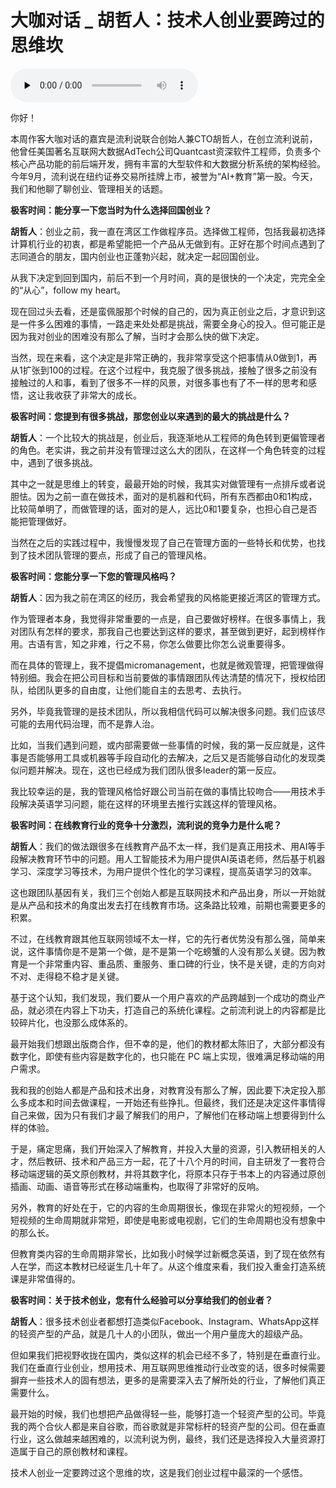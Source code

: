 # 大咖对话 _ 胡哲人：技术人创业要跨过的思维坎

<audio id="audio" title="大咖对话 | 胡哲人：技术人创业要跨过的思维坎" controls="" preload="none"><source id="mp3" src="https://static001.geekbang.org/resource/audio/a8/b3/a8122c2cbdc76fa8013fe6bb8c1313b3.mp3"></audio>

你好！

本周作客大咖对话的嘉宾是流利说联合创始人兼CTO胡哲人，在创立流利说前，他曾任美国著名互联网大数据AdTech公司Quantcast资深软件工程师，负责多个核心产品功能的前后端开发，拥有丰富的大型软件和大数据分析系统的架构经验。今年9月，流利说在纽约证券交易所挂牌上市，被誉为“AI+教育”第一股。今天，我们和他聊了聊创业、管理相关的话题。

**极客时间：能分享一下您当时为什么选择回国创业？**

**胡哲人**：创业之前，我一直在湾区工作做程序员。选择做工程师，包括我最初选择计算机行业的初衷，都是希望能把一个产品从无做到有。正好在那个时间点遇到了志同道合的朋友，国内创业也正蓬勃兴起，就决定一起回国创业。

从我下决定到回到国内，前后不到一个月时间，真的是很快的一个决定，完完全全的“从心”，follow my heart。

现在回过头去看，还是蛮佩服那个时候的自己的，因为真正创业之后，才意识到这是一件多么困难的事情，一路走来处处都是挑战，需要全身心的投入。但可能正是因为我对创业的困难没有那么了解，当时才会那么快的做下决定。

当然，现在来看，这个决定是非常正确的，我非常享受这个把事情从0做到1，再从1扩张到100的过程。在这个过程中，我克服了很多挑战，接触了很多之前没有接触过的人和事，看到了很多不一样的风景，对很多事也有了不一样的思考和感悟，这让我收获了非常大的成长。

**极客时间：您提到有很多挑战，那您创业以来遇到的最大的挑战是什么？**

**胡哲人**：一个比较大的挑战是，创业后，我逐渐地从工程师的角色转到更偏管理者的角色。老实讲，我之前并没有管理过这么大的团队，在这样一个角色转变的过程中，遇到了很多挑战。

其中之一就是思维上的转变，最最开始的时候，我其实对做管理有一点排斥或者说胆怯。因为之前一直在做技术，面对的是机器和代码，所有东西都由0和1构成，比较简单明了，而做管理的话，面对的是人，远比0和1要复杂，也担心自己是否能把管理做好。

当然在之后的实践过程中，我慢慢发现了自己在管理方面的一些特长和优势，也找到了技术团队管理的要点，形成了自己的管理风格。

**极客时间：您能分享一下您的管理风格吗？**

**胡哲人**：因为我之前在湾区的经历，我会希望我的风格能更接近湾区的管理方式。

作为管理者本身，我觉得非常重要的一点是，自己要做好榜样。在很多事情上，我对团队有怎样的要求，那我自己也要达到这样的要求，甚至做到更好，起到榜样作用。古语有言，知之非难，行之不易，你怎么做要比你怎么说重要得多。

而在具体的管理上，我不提倡micromanagement，也就是微观管理，把管理做得特别细。我会在把公司目标和当前要做的事情跟团队传达清楚的情况下，授权给团队，给团队更多的自由度，让他们能自主的去思考、去执行。

另外，毕竟我管理的是技术团队，所以我相信代码可以解决很多问题。我们应该尽可能的去用代码治理，而不是靠人治。

比如，当我们遇到问题，或内部需要做一些事情的时候，我的第一反应就是，这件事是否能够用工具或机器等手段自动化的去解决，之后又是否能够自动化的发现类似问题并解决。现在，这也已经成为我们团队很多leader的第一反应。

我比较幸运的是，我的管理风格恰好跟公司当前在做的事情比较吻合——用技术手段解决英语学习问题，能在这样的环境里去推行实践这样的管理风格。

**极客时间：在线教育行业的竞争十分激烈，流利说的竞争力是什么呢？**

**胡哲人**：我们的做法跟很多在线教育产品不太一样，我们是真正用技术、用AI等手段解决教育环节中的问题。用人工智能技术为用户提供AI英语老师，然后基于机器学习、深度学习等技术，为用户提供个性化的学习课程，提高英语学习的效率。

这也跟团队基因有关，我们三个创始人都是互联网技术和产品出身，所以一开始就是从产品和技术的角度出发去打在线教育市场。这条路比较难，前期也需要更多的积累。

不过，在线教育跟其他互联网领域不太一样，它的先行者优势没有那么强，简单来说，这件事情你是不是第一个做，是不是第一个吃螃蟹的人没有那么关键。因为教育是一个非常重内容、重品质、重服务、重口碑的行业，快不是关键，走的方向对不对、走得稳不稳才是关键。

基于这个认知，我们发现，我们要从一个用户喜欢的产品跨越到一个成功的商业产品，就必须在内容上下功夫，打造自己的系统化课程。之前流利说上的内容都是比较碎片化，也没那么成体系的。

最开始我们想跟出版商合作，但不幸的是，他们的教材都太陈旧了，大部分都没有数字化，即使有些内容是数字化的，也只能在 PC 端上实现，很难满足移动端的用户需求。

我和我的创始人都是产品和技术出身，对教育没有那么了解，因此要下决定投入那么多成本和时间去做课程，一开始还有些挣扎。但最终，我们还是决定这件事情得自己来做，因为只有我们才最了解我们的用户，了解他们在移动端上想要得到什么样的体验。

于是，痛定思痛，我们开始深入了解教育，并投入大量的资源，引入教研相关的人才，然后教研、技术和产品三方一起，花了十八个月的时间，自主研发了一套符合移动端逻辑的英文原创教材，并将其数字化，将原本只存于书本上的内容通过原创插画、动画、语音等形式在移动端重构，也取得了非常好的反响。

另外，教育的好处在于，它的内容的生命周期很长，像现在非常火的短视频，一个短视频的生命周期就非常短，即使是电影或电视剧，它们的生命周期也没有想象中的那么长。

但教育类内容的生命周期非常长，比如我小时候学过新概念英语，到了现在依然有人在学，而这本教材已经诞生几十年了。从这个维度来看，我们投入重金打造系统课是非常值得的。

**极客时间：关于技术创业，您有什么经验可以分享给我们的创业者？**

**胡哲人**：很多技术创业者都想打造类似Facebook、Instagram、WhatsApp这样的轻资产型的产品，就是几十人的小团队，做出一个用户量庞大的超级产品。

但如果我们把视野收拢在国内，类似这样的机会已经不多了，特别是在垂直行业。我们在垂直行业创业，想用技术、用互联网思维推动行业改变的话，很多时候需要摒弃一些技术人的固有想法，更多的是需要深入去了解所处的行业，了解他们真正需要什么。

最开始的时候，我们也想把产品做得轻一些，能够打造一个轻资产型的公司。毕竟我的两个合伙人都是来自谷歌，而谷歌就是非常标杆的轻资产型的公司。但在垂直行业，这么做越来越困难的，以流利说为例，最终，我们还是选择投入大量资源打造属于自己的原创教材和课程。

技术人创业一定要跨过这个思维的坎，这是我们创业过程中最深的一个感悟。


